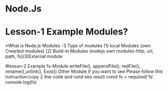 


# Node.Js
# Lesson-1 Example Modules?
*What is  Node.js Modules -3 Type of modules (1) local Modules (own Crearted modules) (2) Build-in Modules (nodejs own modules-http, url, path, fs)(3)External module

#lesson-2 Example fs-Module 
writeFile(), appendFile(), redFile(), rename(),unlink(), Exist()
Other Module if you want to see Please follow this instruction:copy 2 line code and rund see result
const fs = required('fs'
console.log(fs)


